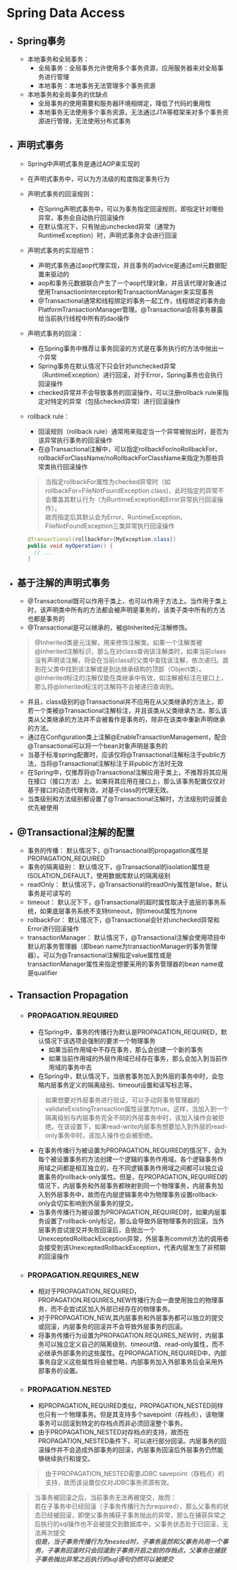 # Spring Data Access
- ## Spring事务
  - 本地事务和全局事务：
    - 全局事务：全局事务允许使用多个事务资源，应用服务器来对全局事务进行管理
    - 本地事务：本地事务无法管理多个事务资源
  - 本地事务和全局事务的优缺点
    - 全局事务的使用需要和服务器环境相绑定，降低了代码的重用性
    - 本地事务无法使用多个事务资源，无法通过JTA等框架来对多个事务资源进行管理，无法使用分布式事务
- ## 声明式事务
  - Spring中声明式事务是通过AOP来实现的
  - 在声明式事务中，可以为方法级的粒度指定事务行为
  - 声明式事务的回滚规则：
    - 在Spring声明式事务中，可以为事务指定回滚规则，即指定针对哪些异常，事务会自动执行回滚操作
    - 在默认情况下，只有抛出unchecked异常（通常为RuntimeException）时，声明式事务才会进行回滚
  - 声明式事务的实现细节：
    - 声明式事务通过aop代理实现，并且事务的advice是通过xml元数据配置来驱动的
    - aop和事务元数据联合产生了一个aop代理对象，并且该代理对象通过使用TransactionInterceptor和TransactionManager来实现事务
    - @Transactional通常和线程绑定的事务一起工作，线程绑定的事务由PlatformTransactionManager管理。@Transactional会将事务暴露给当前执行线程中所有的dao操作
  - 声明式事务的回滚：
    - 在Spring事务中推荐让事务回滚的方式是在事务执行的方法中抛出一个异常
    - Spring事务在默认情况下只会针对unchecked异常（RuntimeException）进行回滚，对于Error，Spring事务也会执行回滚操作
    - checked异常并不会导致事务的回滚操作，可以注册rollback rule来指定对特定的异常（包括checked异常）进行回滚操作
  - rollback rule：
    - 回滚规则（rollback rule）通常用来指定当一个异常被抛出时，是否为该异常执行事务的回滚操作
    - 在@Transactional注解中，可以指定rollbackFor/noRollbackFor、rollbackForClassName/noRollbackForClassName来指定为那些异常类执行回滚操作
    > 当指定rollbackFor属性为checked异常时（如rollbackFor=FileNotFoundException.class)，此时指定的异常不会覆盖其默认行为（为RuntimeException和Error异常执行回滚操作）。  
    > 故而指定后其默认会为Error、RuntimeException、FileNotFoundException三类异常执行回滚操作

    ```java
    @Transactional(rollbackFor={MyException.class})
    public void myOperation() {
      // ...
    }
    ```
- ## 基于注解的声明式事务
  - @Transactional既可以作用于类上，也可以作用于方法上。当作用于类上时，该声明类中所有的方法都会被声明是事务的，该类子类中所有的方法也都是事务的
  - @Transactional是可以继承的，被@Inherited元注解修饰。
  >@Inherited类是元注解，用来修饰注解类。如果一个注解类被@Inherited注解标识，那么在对class查询该注解类时，如果当前class没有声明该注解，将会在当前class的父类中查找该注解，依次递归。直到在父类中找到该注解或是到达继承结构的顶部（Object类）。@Inherited标注的注解仅能在类继承中有效，如注解被标注在接口上，那么将@Inherited标注的注解将不会被递归查询到。
  - 并且，class级别的@Transactional并不应用在从父类继承的方法上，即若一个类被@Transactional注解标注，并且该类从父类继承方法，那么该类从父类继承的方法并不会被看作是事务的，除非在该类中重新声明继承的方法。
  - 通过在Configuration类上注解@EnableTransactionManagement，配合@Transactional可以将一个bean对象声明是事务的
  - 当基于标准spring配置时，应该仅将@Transactional注解标注于public方法，当将@Transactional注解标注于非public方法时无效
  - 在Spring中，仅推荐将@Transactional注解应用于类上，不推荐将其应用在接口（接口方法）上。如果将其应用在接口上，那么该事务配置仅仅对基于接口的动态代理有效，对基于class的代理无效。
  - 当类级别和方法级别都设置了@Transactional注解时，方法级别的设置会优先被使用
- ## @Transactional注解的配置
  - 事务的传播： 默认情况下，@Transactional的propagation属性是PROPAGATION_REQUIRED
  - 事务的隔离级别： 默认情况下，@Transactional的isolation属性是ISOLATION_DEFAULT，使用数据库默认的隔离级别
  - readOnly： 默认情况下，@Transactional的readOnly属性是false，默认事务是可读写的
  - timeout： 默认况下下，@Transactional的超时属性取决于底层的事务系统，如果底层事务系统不支持timeout，则timeout属性为none
  - rollbackFor： 默认情况下，@Transactional会针对unchecked异常和Error进行回滚操作
  - transactionManager： 默认情况下，@Transactional注解会使用项目中默认的事务管理器（即bean name为transactionManager的事务管理器）。可以为@Transactional注解指定value属性或是transactionManager属性来指定想要采用的事务管理器的bean name或是qualifier
- ## Transaction Propagation
  - ### PROPAGATION.REQUIRED
    - 在Spring中，事务的传播行为默认是PROPAGATION_REQUIRED，默认情况下该选项会强制的要求一个物理事务
      - 如果当前作用域中不存在事务，那么会创建一个新的事务
      - 如果当前作用域的外层作用域已经存在事务，那么会加入到当前作用域的事务中去
    - 在Spring中，默认情况下，当嵌套事务加入到外层的事务中时，会忽略内层事务定义的隔离级别、timeout设置和读写标志等。
    > 如果想要对外层事务进行验证，可以手动将事务管理器的validateExistingTransaction属性设置为true。这样，当加入到一个隔离级别与内层事务完全不同的外层事务中时，该加入操作会被拒绝。在该设置下，如果read-write内层事务想要加入到外层的read-only事务中时，该加入操作也会被拒绝。
    - 在事务传播行为被设置为PROPAGATION_REQUIRED的情况下，会为每个被设置事务的方法创建一个逻辑的事务作用域。各个逻辑事务作用域之间都是相互独立的，在不同逻辑事务作用域之间都可以独立设置事务的rollback-only属性。但是，在PROPAGATION_REQUIRED的情况下，内层事务和外层事务都映射到同一个物理事务，内层事务加入到外层事务中，故而在内层逻辑事务中为物理事务设置rollback-only会切实影响到外层事务的提交。
    - 当事务传播行为被设置为PROPAGATION_REQUIRED时，如果内层事务设置了rollback-only标记，那么会导致外层物理事务的回滚。当外层事务尝试提交并失败回滚后，会抛出一个UnexceptedRollbackException异常，外层事务commit方法的调用者会接受到该UnexceptedRollbackException，代表内层发生了非预期的回滚操作
  - ### PROPAGATION.REQUIRES_NEW
    - 相对于PROPAGATION_REQUIRED，PROPAGATION.REQUIRES_NEW传播行为会一直使用独立的物理事务，而不会尝试区加入外部已经存在的物理事务。
    - 对于PROPAGATION_NEW,其内层事务和外层事务都可以独立的提交或回滚，内层事务的回滚并不会导致外层事务的回滚。
    - 将事务传播行为设置为PROPAGATION.REQUIRES_NEW时，内层事务可以独立定义自己的隔离级别、timeout值、read-only属性，而不必继承外部事务的这些属性。在PROPAGATION_REQUIRED中，内部事务自定义这些属性将会被忽略，内部事务加入外部事务后会采用外部事务的设置。
  - ### PROPAGATION.NESTED
    - 和PROPAGATION_REQUIRED类似，PROPAGATION_NESTED同样也只有一个物理事务。但是其支持多个savepoint（存档点），该物理事务可以回滚到特定的存档点而非必须回滚整个事务。
    - 由于PROPAGATION_NESTED对存档点的支持，故而在PROPAGATION_NESTED条件下，可以进行部分回滚。内层事务的回滚操作并不会造成外部事务的回滚，内层事务回滚后外层事务仍然能够继续执行和提交。
    > 由于PROPAGATION_NESTED需要JDBC savepoint（存档点）的支持，故而该设置仅仅对JDBC事务资源有效。

  > 当事务被回滚之后，当前事务无法再被提交，故而：  
  >   若在子事务中已经回滚（子事务传播行为为required），那么父事务的状态已经被回滚，即使父事务捕获子事务抛出的异常，那么在捕获异常之后执行的sql操作也不会被提交到数据库中，父事务状态处于已回滚，无法再次提交  
  > ***但是，当子事务传播行为为nested时，子事务虽然和父事务共用一个事务，子事务回滚时只会回滚到子事务开启之前的存档点，父事务在捕获子事务抛出异常之后执行的sql语句仍然可以被提交***

